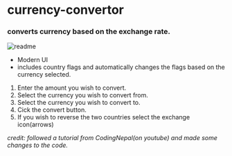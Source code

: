# currency-convertor
### converts currency based on the exchange rate.
![readme](https://user-images.githubusercontent.com/113444290/199981425-0400d1fd-f757-4770-b4d4-696e05a2b76f.PNG)
* Modern UI
* includes country flags and automatically changes the flags based on the currency selected.

1. Enter the amount you wish to convert.
2. Select the currency you wish to convert from.
3. Select the currency you wish to convert to.
4. Cick the convert button.
5. If you wish to reverse the two countries select the exchange icon(arrows) 



_credit: followed a tutorial from CodingNepal(on youtube) and made some changes to the code._
